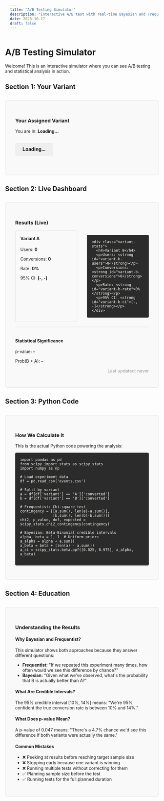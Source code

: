 ```yaml
---
title: "A/B Testing Simulator"
description: "Interactive A/B test with real-time Bayesian and Frequentist statistics"
date: 2025-10-17
draft: false
---
```


# A/B Testing Simulator

Welcome! This is an interactive simulator where you can see A/B testing and statistical analysis in action.

## Section 1: Your Variant

<div id="variant-section" class="simulator-section">
  <h3>Your Assigned Variant</h3>
  <p>You are in: <strong id="user-variant">Loading...</strong></p>
  
  <button id="cta-button" class="cta-button">Loading...</button>
  
  <p id="status" class="status-message"></p>
</div>

## Section 2: Live Dashboard

<div id="dashboard-section" class="simulator-section">
  <h3>Results (Live)</h3>
  
  <div class="dashboard">
    <div class="variant-stats">
      <h4>Variant A</h4>
      <p>Users: <strong id="variant-a-users">0</strong></p>
      <p>Conversions: <strong id="variant-a-conversions">0</strong></p>
      <p>Rate: <strong id="variant-a-rate">0%</strong></p>
      <p>95% CI: <strong id="variant-a-ci">[-, -]</strong></p>
    </div>
    
    <div class="variant-stats">
      <h4>Variant B</h4>
      <p>Users: <strong id="variant-b-users">0</strong></p>
      <p>Conversions: <strong id="variant-b-conversions">0</strong></p>
      <p>Rate: <strong id="variant-b-rate">0%</strong></p>
      <p>95% CI: <strong id="variant-b-ci">[-, -]</strong></p>
    </div>
  </div>
  
  <div class="significance">
    <h4>Statistical Significance</h4>
    <p>p-value: <strong id="p-value">-</strong></p>
    <p>Prob(B > A): <strong id="prob-b-better">-</strong></p>
  </div>
  
  <p class="last-updated">Last updated: <span id="last-updated">never</span></p>
</div>

## Section 3: Python Code

<div id="code-section" class="simulator-section">
  <h3>How We Calculate It</h3>
  <p>This is the actual Python code powering the analysis:</p>
  
  <pre><code class="language-python">import pandas as pd
from scipy import stats as scipy_stats
import numpy as np

# Load experiment data
df = pd.read_csv('events.csv')

# Split by variant
a = df[df['variant'] == 'A']['converted']
b = df[df['variant'] == 'B']['converted']

# Frequentist: Chi-square test
contingency = [[a.sum(), len(a)-a.sum()],
               [b.sum(), len(b)-b.sum()]]
chi2, p_value, dof, expected = scipy_stats.chi2_contingency(contingency)

# Bayesian: Beta-Binomial credible intervals
alpha, beta = 1, 1  # Uniform priors
a_alpha = alpha + a.sum()
a_beta = beta + (len(a) - a.sum())
a_ci = scipy_stats.beta.ppf([0.025, 0.975], a_alpha, a_beta)
  </code></pre>
</div>

## Section 4: Education

<div id="education-section" class="simulator-section">
  <h3>Understanding the Results</h3>
  
  <h4>Why Bayesian and Frequentist?</h4>
  <p>This simulator shows both approaches because they answer different questions:</p>
  <ul>
    <li><strong>Frequentist:</strong> "If we repeated this experiment many times, how often would we see this difference by chance?"</li>
    <li><strong>Bayesian:</strong> "Given what we've observed, what's the probability that B is actually better than A?"</li>
  </ul>
  
  <h4>What Are Credible Intervals?</h4>
  <p>The 95% credible interval [10%, 14%] means: "We're 95% confident the true conversion rate is between 10% and 14%."</p>
  
  <h4>What Does p-value Mean?</h4>
  <p>A p-value of 0.047 means: "There's a 4.7% chance we'd see this difference if both variants were actually the same."</p>
  
  <h4>Common Mistakes</h4>
  <ul>
    <li>❌ Peeking at results before reaching target sample size</li>
    <li>❌ Stopping early because one variant is winning</li>
    <li>❌ Running multiple tests without correcting for them</li>
    <li>✅ Planning sample size before the test</li>
    <li>✅ Running tests for the full planned duration</li>
  </ul>
</div>

<style>
.simulator-section {
  border: 1px solid #e0e0e0;
  padding: 2rem;
  margin: 2rem 0;
  border-radius: 8px;
  background-color: #f9f9f9;
}

.dashboard {
  display: grid;
  grid-template-columns: 1fr 1fr;
  gap: 2rem;
  margin: 1rem 0;
}

.variant-stats {
  border: 1px solid #ddd;
  padding: 1rem;
  border-radius: 4px;
}

.variant-stats h4 {
  margin-top: 0;
}

.cta-button {
  padding: 12px 24px;
  font-size: 16px;
  border: none;
  border-radius: 4px;
  cursor: pointer;
  margin: 1rem 0;
  font-weight: bold;
}

.status-message {
  color: #27ae60;
  font-weight: bold;
  margin-top: 0.5rem;
}

.significance {
  border-top: 1px solid #ddd;
  margin-top: 1rem;
  padding-top: 1rem;
}

.last-updated {
  font-size: 0.9rem;
  color: #999;
  text-align: right;
}

pre {
  background-color: #2b2b2b;
  color: #f8f8f2;
  padding: 1rem;
  border-radius: 4px;
  overflow-x: auto;
}

@media (max-width: 768px) {
  .dashboard {
    grid-template-columns: 1fr;
  }
}
</style>